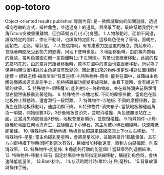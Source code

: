 # oop-totoro
Object-oriented results published
專題內容:
是一款解謎取向的闖關遊戲，透過橫向卷軸的方式，操控角色，並透過身上的道具，與場景互動，最終幫助我們的主角Totoro突破重重難關，回到草壁五月(小月)身邊。
1.人物移動時，面朝不同邊，讀取特定的圖片，停止不動時，也讀取特定圖片，這樣角色便有了等待，面朝左，面朝右，走路，等狀態。
2.人物跳躍時，有考慮重力加速度的概念，跳起來時，會隨著時間感受到物力的影響，同理下墜時也是。
3.地圖移動時，由於橫向捲著的緣故，當角色畫面右側一定距離時(上下左同理)，背景也會跟著移動，此處的程式技巧在於，由於當背景跟著移動時，原本在圖中的畫面也要跟著移動，所以為了保持物體位置相對於主角是沒有改變的，因此畫出來的物件須更改相對位置(相對座標 = 絕對座標-縮放倍率*背景座標)
4.特殊物件-雨傘: 能夠在圖中，並藉由主角觸碰而將該道具拿在手上，能夠將跳躍功能變更成飛越，並且下墜時，會有緩速下墜的效果。
5. 特殊物件-順移魔法: 能夠射出一條拋物線，並在線條消失前點擊滑鼠右鍵然後移動到著陸點。
6. 特殊物件-冰塊地板: 不同的摩擦係數，當角色在該地板停止移動時，還會滑行一段距離。
7. 特殊物件-沙地板: 不同的摩擦係數，當角色在該地板移動時，速度明顯下降。
8.特殊物件-消失箱子: 當該地板觸碰過角色一瞬間，開始倒數3秒，3秒後地板會消失，並取消碰撞，角色便無法站在上面，且當消失時間經過3秒後，地板會重新顯示，並恢復碰撞。
9.特殊物件-小鳥: 隨機於地圖任何地方產生，並隨機丟下小碎石，當主角被小碎石觸碰時，快速降低能量條。
10. 特殊物件-移動地板: 地板會依照設定路線來回上下or左右移動。
11. 特殊物件-星星: 當主角碰到星星時，會將星星吃掉，並能夠提升1點能量值，且在方向鍵持續下壓時(僅吃到當次有效)，巨幅增加移動速度，直到方向鍵彈起，則取消效果。
12. 特殊物件-能量條: 主角能夠行動的能量值!!! 當歸零時則遊戲結束。
13. 特殊物件-移動小碎石: 固定於場景中依照指定路線移動，觸碰到角色時，會快速降低能量值。
13.Rank排名。
14.存活時間計時(單位:分,秒,毫秒)。
15.背景故事與操作手冊。
